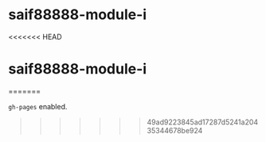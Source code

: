 # saif88888-module-i
<<<<<<< HEAD
# saif88888-module-i
=======

`gh-pages` enabled.
>>>>>>> 49ad9223845ad17287d5241a20435344678be924
